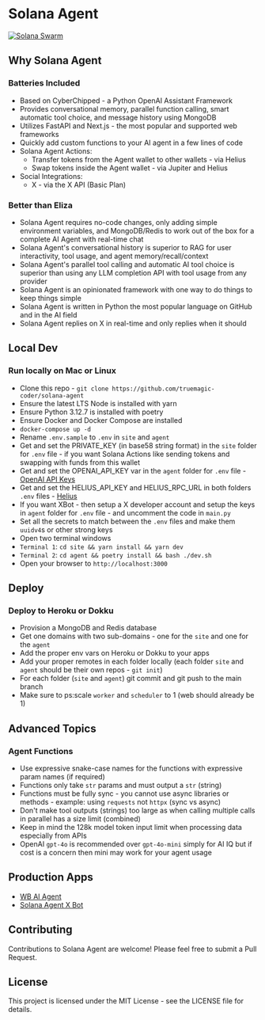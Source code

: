 # Solana Agent

[![Solana Swarm](https://cdn.cometheart.com/solana-agent-logo.jpg)](https://solana-agent.com)

## Why Solana Agent

### Batteries Included
* Based on CyberChipped - a Python OpenAI Assistant Framework
* Provides conversational memory, parallel function calling, smart automatic tool choice, and message history using MongoDB
* Utilizes FastAPI and Next.js - the most popular and supported web frameworks 
* Quickly add custom functions to your AI agent in a few lines of code
* Solana Agent Actions: 
    * Transfer tokens from the Agent wallet to other wallets - via Helius
    * Swap tokens inside the Agent wallet - via Jupiter and Helius
* Social Integrations: 
    * X - via the X API (Basic Plan)

### Better than Eliza
* Solana Agent requires no-code changes, only adding simple environment variables, and MongoDB/Redis to work out of the box for a complete AI Agent with real-time chat
* Solana Agent's conversational history is superior to RAG for user interactivity, tool usage, and agent memory/recall/context
* Solana Agent's parallel tool calling and automatic AI tool choice is superior than using any LLM completion API with tool usage from any provider
* Solana Agent is an opinionated framework with one way to do things to keep things simple
* Solana Agent is written in Python the most popular language on GitHub and in the AI field
* Solana Agent replies on X in real-time and only replies when it should

## Local Dev

###  Run locally on Mac or Linux
* Clone this repo - `git clone https://github.com/truemagic-coder/solana-agent`
* Ensure the latest LTS Node is installed with yarn
* Ensure Python 3.12.7 is installed with poetry
* Ensure Docker and Docker Compose are installed
* `docker-compose up -d`
* Rename `.env.sample` to `.env` in `site` and `agent`
* Get and set the PRIVATE_KEY (in base58 string format) in the `site` folder for `.env` file - if you want Solana Actions like sending tokens and swapping with funds from this wallet
* Get and set the OPENAI_API_KEY var in the `agent` folder for `.env` file - [OpenAI API Keys](https://platform.openai.com/api-keys)
* Get and set the HELIUS_API_KEY and HELIUS_RPC_URL in both folders `.env` files - [Helius](https://helius.dev)
* If you want XBot - then setup a X developer account and setup the keys in `agent` folder for `.env` file - and uncomment the code in `main.py`
* Set all the secrets to match between the `.env` files and make them `uuidv4`s or other strong keys
* Open two terminal windows
* `Terminal 1`: `cd site && yarn install && yarn dev`
* `Terminal 2`: `cd agent && poetry install && bash ./dev.sh`
* Open your browser to `http://localhost:3000`

## Deploy

### Deploy to Heroku or Dokku
* Provision a MongoDB and Redis database
* Get one domains with two sub-domains - one for the `site` and one for the `agent`
* Add the proper env vars on Heroku or Dokku to your apps
* Add your proper remotes in each folder locally (each folder `site` and `agent` should be their own repos - `git init`)
* For each folder (`site` and `agent`) git commit and git push to the main branch
* Make sure to ps:scale `worker` and `scheduler` to 1 (web should already be 1)

## Advanced Topics

### Agent Functions
* Use expressive snake-case names for the functions with expressive param names (if required)
* Functions only take `str` params and must output a `str` (string)
* Functions must be fully sync - you cannot use async libraries or methods - example: using `requests` not `httpx` (sync vs async)
* Don't make tool outputs (strings) too large as when calling multiple calls in parallel has a size limit (combined)
* Keep in mind the 128k model token input limit when processing data especially from APIs
* OpenAI `gpt-4o` is recommended over `gpt-4o-mini` simply for AI IQ but if cost is a concern then mini may work for your agent usage

## Production Apps
* [WB AI Agent](https://ai.walletbubbles.com)
* [Solana Agent X Bot](https://solana-agent.com)

## Contributing
Contributions to Solana Agent are welcome! Please feel free to submit a Pull Request.

## License
This project is licensed under the MIT License - see the LICENSE file for details.
